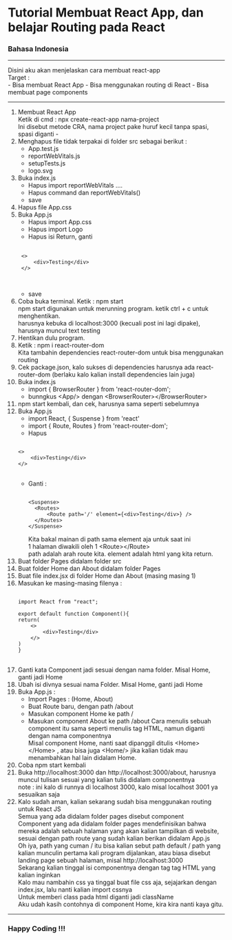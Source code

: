 <h1>Tutorial Membuat React App, dan belajar Routing pada React</h1>
<h3>Bahasa Indonesia</h3>

<hr/>

Disini aku akan menjelaskan cara membuat react-app <br/>
Target : <br/> 
    - Bisa membuat React App 
    - Bisa menggunakan routing di React 
    - Bisa membuat page components

<hr/>

1. Membuat React App <br/>
   Ketik di cmd : npx create-react-app nama-project <br/>
   Ini disebut metode CRA, nama project pake huruf kecil tanpa spasi, spasi diganti - <br/>
2. Menghapus file tidak terpakai di folder src sebagai berikut : <br/>
   - App.test.js
   - reportWebVitals.js
   - setupTests.js
   - logo.svg
3. Buka index.js <br/>
   - Hapus import reportWebVitals ....
   - Hapus command dan reportWebVitals()
   - save
4. Hapus file App.css <br/>
5. Buka App.js <br/>
   - Hapus import App.css
   - Hapus import Logo
   - Hapus isi Return, ganti
   <pre>
    <code>
    &lt;&gt; 
        &lt;div&gt;Testing&lt;/div&gt; 
    &lt;/&gt;
    </code>
    </pre>
   - save
6. Coba buka terminal. Ketik : npm start <br/>
   npm start digunakan untuk merunning program. ketik ctrl + c untuk menghentikan. <br/>
   harusnya kebuka di localhost:3000 (kecuali post ini lagi dipake), harusnya muncul text testing <br/>
7. Hentikan dulu program. <br/>
8. Ketik : npm i react-router-dom <br/>
   Kita tambahin dependencies react-router-dom untuk bisa menggunakan routing <br/>
9. Cek package.json, kalo sukses di dependencies harusnya ada react-router-dom (berlaku kalo kalian install dependencies lain juga) <br/>
10. Buka index.js <br/>
    - import { BrowserRouter } from 'react-router-dom';
    - bunngkus &lt;App/&gt; dengan &lt;BrowserRouter&gt;&lt;/BrowserRouter&gt;
11. npm start kembali, dan cek, harusnya sama seperti sebelumnya <br/>
12. Buka App.js <br/>
    - import React, { Suspense } from 'react'
    - import { Route, Routes } from 'react-router-dom';
    - Hapus
    <pre>
    <code>
    &lt;&gt; 
        &lt;div&gt;Testing&lt;/div&gt; 
    &lt;/&gt;
    </code>
    </pre>
    - Ganti :
      <pre>
      <code>
      &lt;Suspense&gt;
        &lt;Routes&gt;
            &lt;Route path='/' element={&lt;div&gt;Testing&lt;/div&gt;} /&gt;
        &lt;/Routes&gt;
      &lt;/Suspense&gt;</code>
      </pre>
      Kita bakal mainan di path sama element aja untuk saat ini <br/>
      1 halaman diwakili oleh 1 &lt;Route&gt;&lt;/Route&gt; <br/>
      path adalah arah route kita. element adalah html yang kita return. <br/>
13. Buat folder Pages didalam folder src <br/>
14. Buat folder Home dan About didalam folder Pages <br/>
15. Buat file index.jsx di folder Home dan About (masing masing 1) <br/>
16. Masukan ke masing-masing filenya : <br/>
    <pre>
    <code>
    import React from "react";
    
    export default function Component(){
    return(
        &lt;&gt;
            &lt;div&gt;Testing&lt;/div&gt;
        &lt;/&gt;
    )
    }
    </code>
    </pre>
17. Ganti kata Component jadi sesuai dengan nama folder. Misal Home, ganti jadi Home <br/>
18. Ubah isi divnya sesuai nama Folder. Misal Home, ganti jadi Home <br/>
19. Buka App.js : <br/>
    - Import Pages : (Home, About)
    - Buat Route baru, dengan path /about
    - Masukan component Home ke path /
    - Masukan component About ke path /about
      Cara menulis sebuah component itu sama seperti menulis tag HTML, namun diganti dengan nama componentnya <br/>
      Misal component Home, nanti saat dipanggil ditulis &lt;Home&gt;&lt;/Home&gt; , atau bisa juga &lt;Home/&gt; jika kalian tidak mau menambahkan hal lain didalam Home. <br/>
20. Coba npm start kembali <br/>
21. Buka http://localhost:3000 dan http://localhost:3000/about, harusnya muncul tulisan sesuai yang kalian tulis didalam componentnya <br/>
    note : ini kalo di runnya di localhost 3000, kalo misal localhost 3001 ya sesuaikan saja <br/>
22. Kalo sudah aman, kalian sekarang sudah bisa menggunakan routing untuk React JS <br/>
    Semua yang ada didalam folder pages disebut component <br/>
    Component yang ada didalam folder pages mendefinisikan bahwa mereka adalah sebuah halaman yang akan kalian tampilkan di website, sesuai dengan path route yang sudah kalian berikan didalam App.js <br/>
    Oh iya, path yang cuman / itu bisa kalian sebut path default / path yang kalian munculin pertama kali program dijalankan, atau biasa disebut landing page sebuah halaman, misal http://localhost:3000 <br/>
    Sekarang kalian tinggal isi componentnya dengan tag tag HTML yang kalian inginkan <br/>
    Kalo mau nambahin css ya tinggal buat file css aja, sejajarkan dengan index.jsx, lalu nanti kalian import cssnya <br/>
    Untuk memberi class pada html diganti jadi className <br/>
    Aku udah kasih contohnya di component Home, kira kira nanti kaya gitu. <br/>

<hr/>

<h3>Happy Coding !!!</h3>